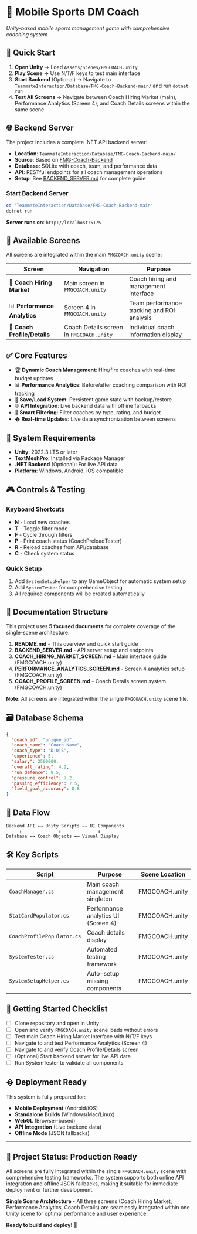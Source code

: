 # 🏈 Mobile Sports DM Coach

*Unity-based mobile sports management game with comprehensive coaching system*

## 🚀 **Quick Start**

1. **Open Unity** → Load `Assets/Scenes/FMGCOACH.unity`
2. **Play Scene** → Use N/T/F keys to test main interface
3. **Start Backend** (Optional) → Navigate to `TeammateInteraction/Database/FMG-Coach-Backend-main/` and run `dotnet run`
4. **Test All Screens** → Navigate between Coach Hiring Market (main), Performance Analytics (Screen 4), and Coach Details screens within the same scene

## 🌐 **Backend Server**

The project includes a complete .NET API backend server:
- **Location**: `TeammateInteraction/Database/FMG-Coach-Backend-main/`
- **Source**: Based on [FMG-Coach-Backend](https://github.com/Aryan-2602/FMG-Coach-Backend/tree/main)
- **Database**: SQLite with coach, team, and performance data
- **API**: RESTful endpoints for all coach management operations
- **Setup**: See [BACKEND_SERVER.md](BACKEND_SERVER.md) for complete guide

### **Start Backend Server**
```powershell
cd "TeammateInteraction/Database/FMG-Coach-Backend-main"
dotnet run
```
**Server runs on**: `http://localhost:5175`

## 📱 **Available Screens**

All screens are integrated within the main `FMGCOACH.unity` scene:

| Screen | Navigation | Purpose |
|--------|------------|---------|
| 🏈 **Coach Hiring Market** | Main screen in `FMGCOACH.unity` | Coach hiring and management interface |
| 📊 **Performance Analytics** | Screen 4 in `FMGCOACH.unity` | Team performance tracking and ROI analysis |
| 👤 **Coach Profile/Details** | Coach Details screen in `FMGCOACH.unity` | Individual coach information display |

## ✅ **Core Features**

- 🏆 **Dynamic Coach Management**: Hire/fire coaches with real-time budget updates
- 📊 **Performance Analytics**: Before/after coaching comparison with ROI tracking
- 💾 **Save/Load System**: Persistent game state with backup/restore
- 🌐 **API Integration**: Live backend data with offline fallbacks
- 🎯 **Smart Filtering**: Filter coaches by type, rating, and budget
- � **Real-time Updates**: Live data synchronization between screens

## 🔧 **System Requirements**

- **Unity**: 2022.3 LTS or later
- **TextMeshPro**: Installed via Package Manager
- **.NET Backend** (Optional): For live API data
- **Platform**: Windows, Android, iOS compatible

## 🎮 **Controls & Testing**

### **Keyboard Shortcuts**
- **N** - Load new coaches
- **T** - Toggle filter mode
- **F** - Cycle through filters
- **P** - Print coach status (CoachPreloadTester)
- **R** - Reload coaches from API/database
- **C** - Check system status

### **Quick Setup**
1. Add `SystemSetupHelper` to any GameObject for automatic system setup
2. Add `SystemTester` for comprehensive testing
3. All required components will be created automatically

## 📖 **Documentation Structure**

This project uses **5 focused documents** for complete coverage of the single-scene architecture:

1. **README.md** - This overview and quick start guide
2. **BACKEND_SERVER.md** - API server setup and endpoints
3. **COACH_HIRING_MARKET_SCREEN.md** - Main interface guide (FMGCOACH.unity)
4. **PERFORMANCE_ANALYTICS_SCREEN.md** - Screen 4 analytics setup (FMGCOACH.unity)
5. **COACH_PROFILE_SCREEN.md** - Coach Details screen system (FMGCOACH.unity)

**Note**: All screens are integrated within the single `FMGCOACH.unity` scene file.

## 🗃️ **Database Schema**

```json
{
  "coach_id": "unique_id",
  "coach_name": "Coach Name", 
  "coach_type": "D|O|S",
  "experience": 5,
  "salary": 2500000,
  "overall_rating": 4.2,
  "run_defence": 8.5,
  "pressure_control": 7.2,
  "passing_efficiency": 7.5,
  "field_goal_accuracy": 8.8
}
```

## 🔄 **Data Flow**

```
Backend API ←→ Unity Scripts ←→ UI Components
     ↓              ↓              ↓
Database ←→ Coach Objects ←→ Visual Display
```

## 🛠️ **Key Scripts**

| Script | Purpose | Scene Location |
|--------|---------|---------|
| `CoachManager.cs` | Main coach management singleton | FMGCOACH.unity |
| `StatCardPopulator.cs` | Performance analytics UI (Screen 4) | FMGCOACH.unity |
| `CoachProfilePopulator.cs` | Coach details display | FMGCOACH.unity |
| `SystemTester.cs` | Automated testing framework | FMGCOACH.unity |
| `SystemSetupHelper.cs` | Auto-setup missing components | FMGCOACH.unity |

## 🎯 **Getting Started Checklist**

- [ ] Clone repository and open in Unity
- [ ] Open and verify `FMGCOACH.unity` scene loads without errors
- [ ] Test main Coach Hiring Market interface with N/T/F keys
- [ ] Navigate to and test Performance Analytics (Screen 4)
- [ ] Navigate to and verify Coach Profile/Details screen
- [ ] (Optional) Start backend server for live API data
- [ ] Run SystemTester to validate all components

## � **Deployment Ready**

This system is fully prepared for:
- **Mobile Deployment** (Android/iOS)
- **Standalone Builds** (Windows/Mac/Linux)
- **WebGL** (Browser-based)
- **API Integration** (Live backend data)
- **Offline Mode** (JSON fallbacks)

---

## 🎉 **Project Status: Production Ready**

All screens are fully integrated within the single `FMGCOACH.unity` scene with comprehensive testing frameworks. The system supports both online API integration and offline JSON fallbacks, making it suitable for immediate deployment or further development.

**Single Scene Architecture** - All three screens (Coach Hiring Market, Performance Analytics, Coach Details) are seamlessly integrated within one Unity scene for optimal performance and user experience.

**Ready to build and deploy!** 🚀